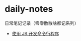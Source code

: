 # daily-notes

日常笔记记录（零零散散啥都记系列）

- [使用 JS 开发命令行程序](https://github.com/maomao1996/daily-notes/issues/1)
